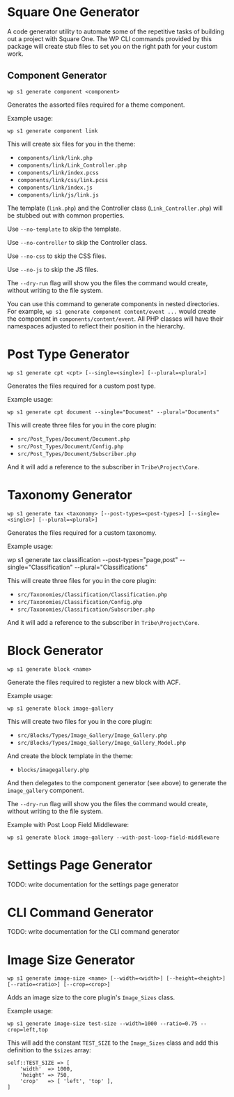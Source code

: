 # Square One Generator

A code generator utility to automate some of the repetitive tasks of building out a project
with Square One. The WP CLI commands provided by this package will create stub files to set
you on the right path for your custom work.

## Component Generator

```
wp s1 generate component <component>
```

Generates the assorted files required for a theme component.

Example usage:

```
wp s1 generate component link
```

This will create six files for you in the theme:

* `components/link/link.php`
* `components/link/Link_Controller.php`
* `components/link/index.pcss`
* `components/link/css/link.pcss`
* `components/link/index.js`
* `components/link/js/link.js`

The template (`link.php`) and the Controller class (`Link_Controller.php`) will be stubbed out with
common properties.

Use `--no-template` to skip the template.

Use `--no-controller` to skip the Controller class.

Use `--no-css` to skip the CSS files.

Use `--no-js` to skip the JS files.

The `--dry-run` flag will show you the files the command would create, without writing to the file system.

You can use this command to generate components in nested directories. For example,
`wp s1 generate component content/event ...` would create the component in `components/content/event`.
All PHP classes will have their namespaces adjusted to reflect their position in the hierarchy.

# Post Type Generator

```
wp s1 generate cpt <cpt> [--single=<single>] [--plural=<plural>]
```

Generates the files required for a custom post type.

Example usage:

```
wp s1 generate cpt document --single="Document" --plural="Documents"
```

This will create three files for you in the core plugin:

* `src/Post_Types/Document/Document.php`
* `src/Post_Types/Document/Config.php`
* `src/Post_Types/Document/Subscriber.php`

And it will add a reference to the subscriber in `Tribe\Project\Core`.

# Taxonomy Generator

```
wp s1 generate tax <taxonomy> [--post-types=<post-types>] [--single=<single>] [--plural=<plural>]
```

Generates the files required for a custom taxonomy.

Example usage:

wp s1 generate tax classification --post-types="page,post" --single="Classification" --plural="Classifications"


This will create three files for you in the core plugin:

* `src/Taxonomies/Classification/Classification.php`
* `src/Taxonomies/Classification/Config.php`
* `src/Taxonomies/Classification/Subscriber.php`

And it will add a reference to the subscriber in `Tribe\Project\Core`.

# Block Generator

```
wp s1 generate block <name>
```

Generate the files required to register a new block with ACF.

Example usage:

```
wp s1 generate block image-gallery
```

This will create two files for you in the core plugin:

* `src/Blocks/Types/Image_Gallery/Image_Gallery.php`
* `src/Blocks/Types/Image_Gallery/Image_Gallery_Model.php`

And create the block template in the theme:

* `blocks/imagegallery.php`

And then delegates to the component generator (see above) to generate
the `image_gallery` component.

The `--dry-run` flag will show you the files the command would create, without writing to the file system.

Example with Post Loop Field Middleware:

```
wp s1 generate block image-gallery --with-post-loop-field-middleware
```

# Settings Page Generator

TODO: write documentation for the settings page generator

# CLI Command Generator

TODO: write documentation for the CLI command generator

# Image Size Generator

```
wp s1 generate image-size <name> [--width=<width>] [--height=<height>] [--ratio=<ratio>] [--crop=<crop>]
```

Adds an image size to the core plugin's `Image_Sizes` class.

Example usage:

```
wp s1 generate image-size test-size --width=1000 --ratio=0.75 --crop=left,top
```

This will add the constant `TEST_SIZE` to the `Image_Sizes` class and add this definition to the
`$sizes` array:

```
self::TEST_SIZE => [
	'width'  => 1000,
	'height' => 750,
	'crop'   => [ 'left', 'top' ],
]
```


